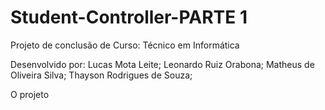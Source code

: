 # Student-Controller-PARTE 1
Projeto de conclusão de Curso: Técnico em Informática

Desenvolvido por:
Lucas Mota Leite;
Leonardo Ruiz Orabona;
Matheus de Oliveira Silva;
Thayson Rodrigues de Souza;

O projeto 
